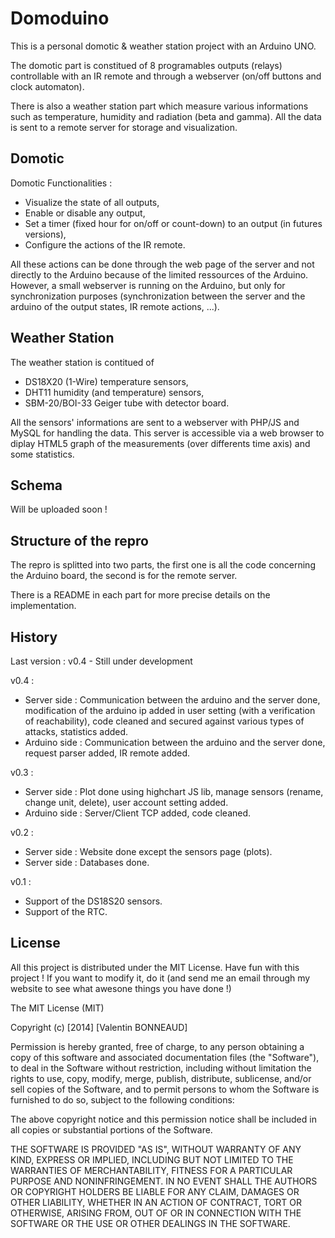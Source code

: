 Domoduino
===========

This is a personal domotic &amp; weather station project with an Arduino UNO.

The domotic part is constitued of 8 programables outputs (relays) controllable with an IR remote and through a webserver (on/off buttons and clock automaton).

There is also a weather station part which measure various informations such as temperature, humidity and radiation (beta and gamma). All the data is sent to a remote server for storage and visualization.

Domotic
---------

Domotic Functionalities :

- Visualize the state of all outputs,
- Enable or disable any output,
- Set a timer (fixed hour for on/off or count-down) to an output (in futures versions),
- Configure the actions of the IR remote.

All these actions can be done through the web page of the server and not directly to the Arduino because of the limited ressources of the Arduino. However, a small webserver is running on the Arduino, but only for synchronization purposes (synchronization between the server and the arduino of the output states, IR remote actions, ...).

Weather Station
-------------

The weather station is contitued of 

- DS18X20 (1-Wire) temperature sensors,
- DHT11 humidity (and temperature) sensors,
- SBM-20/BOI-33 Geiger tube with detector board.

All the sensors' informations are sent to a webserver with PHP/JS and MySQL for handling the data. This server is accessible via a web browser to diplay HTML5 graph of the measurements (over differents time axis) and some statistics.

Schema
-------------

Will be uploaded soon !

Structure of the repro
----------------------

The repro is splitted into two parts, the first one is all the code concerning the Arduino board, the second is for the remote server.

There is a README in each part for more precise details on the implementation.

History
------------

Last version : v0.4 - Still under development

v0.4 :

- Server side : Communication between the arduino and the server done, modification of the arduino ip added in user setting (with a verification of reachability), code cleaned and secured against various types of attacks, statistics added.
- Arduino side : Communication between the arduino and the server done, request parser added, IR remote added.

v0.3 :

- Server side : Plot done using highchart JS lib, manage sensors (rename, change unit, delete), user account setting added.
- Arduino side : Server/Client TCP added, code cleaned.

v0.2 :

- Server side : Website done except the sensors page (plots).
- Server side : Databases done.

v0.1 :

- Support of the DS18S20 sensors.
- Support of the RTC.


License
-------------

All this project is distributed under the MIT License. Have fun with this project ! If you want to modify it, do it (and send me an email through my website to see what awesone things you have done !)

The MIT License (MIT)

Copyright (c) [2014] [Valentin BONNEAUD]

Permission is hereby granted, free of charge, to any person obtaining a copy
of this software and associated documentation files (the "Software"), to deal
in the Software without restriction, including without limitation the rights
to use, copy, modify, merge, publish, distribute, sublicense, and/or sell
copies of the Software, and to permit persons to whom the Software is
furnished to do so, subject to the following conditions:

The above copyright notice and this permission notice shall be included in all
copies or substantial portions of the Software.

THE SOFTWARE IS PROVIDED "AS IS", WITHOUT WARRANTY OF ANY KIND, EXPRESS OR
IMPLIED, INCLUDING BUT NOT LIMITED TO THE WARRANTIES OF MERCHANTABILITY,
FITNESS FOR A PARTICULAR PURPOSE AND NONINFRINGEMENT. IN NO EVENT SHALL THE
AUTHORS OR COPYRIGHT HOLDERS BE LIABLE FOR ANY CLAIM, DAMAGES OR OTHER
LIABILITY, WHETHER IN AN ACTION OF CONTRACT, TORT OR OTHERWISE, ARISING FROM,
OUT OF OR IN CONNECTION WITH THE SOFTWARE OR THE USE OR OTHER DEALINGS IN THE
SOFTWARE.
